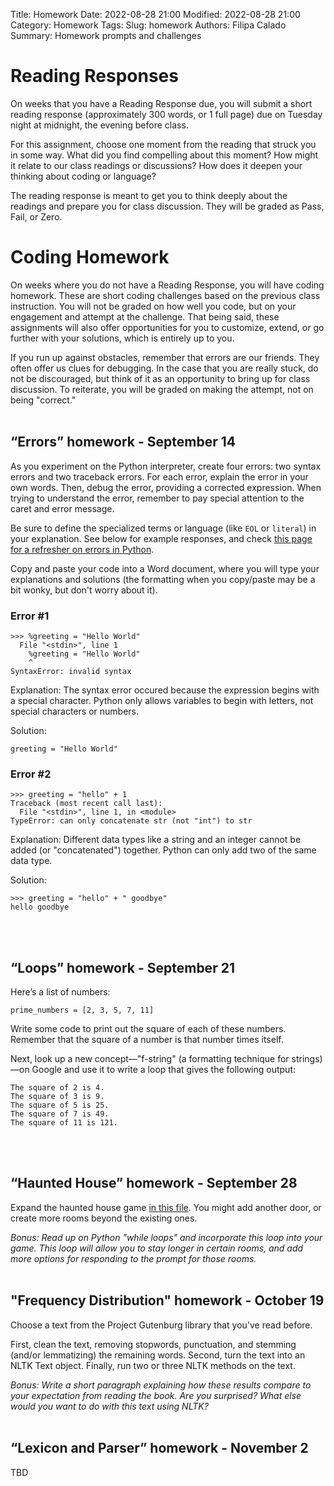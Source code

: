 Title: Homework
Date: 2022-08-28 21:00
Modified: 2022-08-28 21:00
Category: Homework
Tags: 
Slug: homework
Authors: Filipa Calado
Summary: Homework prompts and challenges

# Reading Responses

On weeks that you have a Reading Response due, you will submit a short reading response (approximately 300 words, or 1 full page) due on Tuesday night at midnight, the evening before class.

For this assignment, choose one moment from the reading that struck you in some way. What did you find compelling about this moment? How might it relate to our class readings or discussions? How does it deepen your thinking about coding or language?

The reading response is meant to get you to think deeply about the readings and prepare you for class discussion. They will be graded as Pass, Fail, or Zero.

# Coding Homework

On weeks where you do not have a Reading Response, you will have coding homework. These are short coding challenges based on the previous class instruction. You will not be graded on how well you code, but on your engagement and attempt at the challenge. That being said, these assignments will also offer opportunities for you to customize, extend, or go further with your solutions, which is entirely up to you.

If you run up against obstacles, remember that errors are our friends. They often offer us clues for debugging. In the case that you are really stuck, do not be discouraged, but think of it as an opportunity to bring up for class discussion. To reiterate, you will be graded on making the attempt, not on being "correct."
<br/><br/>

## “Errors” homework - September 14
As you experiment on the Python interpreter, create four errors: two syntax errors and two traceback errors. For each error, explain the error in your own words. Then, debug the error, providing a corrected expression. When trying to understand the error, remember to pay special attention to the caret and error message.

Be sure to define the specialized terms or language (like `EOL` or `literal`) in your explanation. See below for example responses, and check [this page for a refresher on errors in Python](https://curriculum.dhinstitutes.org/workshops/python/lessons/?page=5). 

Copy and paste your code into a Word document, where you will type your explanations and solutions (the formatting when you copy/paste may be a bit wonky, but don't worry about it). 

### Error #1
```console
>>> %greeting = "Hello World"
  File "<stdin>", line 1
    %greeting = "Hello World"
    ^
SyntaxError: invalid syntax
```
Explanation: The syntax error occured because the expression begins with a special character. Python only allows variables to begin with letters, not special characters or numbers.

Solution:
```console
greeting = "Hello World"
```

### Error #2
```console
>>> greeting = "hello" + 1
Traceback (most recent call last):
  File "<stdin>", line 1, in <module>
TypeError: can only concatenate str (not "int") to str
```

Explanation: Different data types like a string and an integer cannot be added (or "concatenated") together. Python can only add two of the same data type.

Solution:
```console
>>> greeting = "hello" + " goodbye"
hello goodbye
```


<br/><br/>

## “Loops” homework - September 21

Here’s a list of numbers:

```
prime_numbers = [2, 3, 5, 7, 11]
```

Write some code to print out the square of each of these numbers. Remember that the square of a number is that number times itself.

Next, look up a new concept—"f-string" (a formatting technique for strings)—on Google and use it to write a loop that gives the following output:

```
The square of 2 is 4.
The square of 3 is 9.
The square of 5 is 25.
The square of 7 is 49.
The square of 11 is 121.
```
<br/><br/>

## “Haunted House” homework - September 28

Expand the haunted house game [in this file]({static}/readings/haunted.py). You might add another door, or create more rooms beyond the existing ones. 

*Bonus: Read up on Python "while loops" and incorporate this loop into your game. This loop will allow you to stay longer in certain rooms, and add more options for responding to the prompt for those rooms.*
<br/><br/>

## "Frequency Distribution" homework - October 19

Choose a text from the Project Gutenburg library that you've read before. 

First, clean the text, removing stopwords, punctuation, and stemming (and/or lemmatizing) the remaining words. Second, turn the text into an NLTK Text object. Finally, run two or three NLTK methods on the text.

*Bonus: Write a short paragraph explaining how these results compare to your expectation from reading the book. Are you surprised? What else would you want to do with this text using NLTK?*
<br/><br/>

## “Lexicon and Parser” homework - November 2

TBD